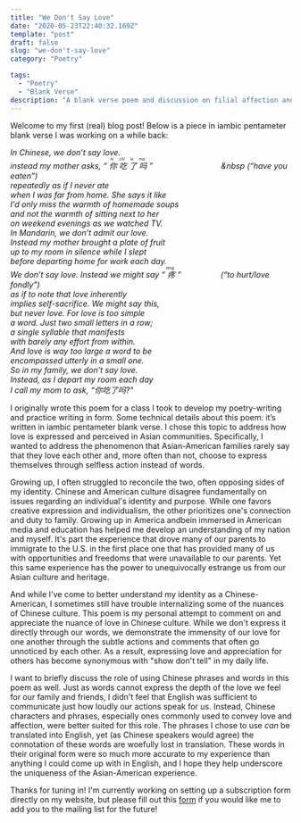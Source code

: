 ```yaml
---
title: "We Don't Say Love"
date: "2020-05-23T22:40:32.169Z"
template: "post"
draft: false
slug: "we-don't-say-love"
category: "Poetry"

tags:
  - "Poetry"
  - "Blank Verse"
description: "A blank verse poem and discussion on filial affection and piety in Chinese culture."
---
```


Welcome to my first (real) blog post! Below is a piece in iambic pentameter blank verse I was working on a while back:

*In Chinese, we don’t say love.  
instead my mother asks, “<ruby>
你 <rp>(</rp><rt>nǐ</rt><rp>)</rp>
吃 <rp>(</rp><rt>chī</rt><rp>)</rp>
了 <rp>(</rp><rt>le</rt><rp>)</rp>
吗 <rp>(</rp><rt>ma</rt><rp>)</rp>
</ruby>” &nbsp; &nbsp; &nbsp; &nbsp; &nbsp; &nbsp; &nbsp; &nbsp; &nbsp; &nbsp; &nbsp; &nbsp; &nbsp; &nbsp; &nbsp; &nbsp (“have you eaten”)  
repeatedly as if I never ate  
when I was far from home. She says it like  
I'd only miss the warmth of homemade soups  
and not the warmth of sitting next to her  
on weekend evenings as we watched TV.  
In Mandarin, we don’t admit our love.  
Instead my mother brought a plate of fruit  
up to my room in silence while I slept  
before departing home for work each day.  
We don’t say love. Instead we might say “<ruby>
疼 <rp>(</rp><rt>téng</rt><rp>)</rp>
</ruby>” &nbsp; &nbsp; &nbsp;&nbsp; &nbsp; &nbsp; &nbsp; &nbsp; &nbsp; (“to hurt/love fondly”)  
as if to note that love inherently  
implies self-sacrifice. We might say this,  
but never love. For love is too simple  
a word. Just two small letters in a row;  
a single syllable that manifests  
with barely any effort from within.  
And love is way too large a word to be  
encompassed utterly in a small one.  
So in my family, we don’t say love.  
Instead, as I depart my room each day  
I call my mom to ask, “你吃了吗?"*


I originally wrote this poem for a class I took to develop my poetry-writing and practice writing in form. Some technical details about this poem: it’s written in iambic pentameter blank verse. I chose this topic to address how love is expressed and perceived in Asian communities. Specifically, I wanted to address the phenomenon that Asian-American families rarely say that they love each other and, more often than not, choose to express themselves through selfless action instead of words.

Growing up, I often struggled to reconcile the two, often opposing sides of my identity. Chinese and American culture disagree fundamentally on issues regarding an individual's identity and purpose. While one favors creative expression and individualism, the other prioritizes one's connection and duty to family. Growing up in America andbein immersed in American media and education has helped me develop an understanding of my nation and myself. It's part the experience that drove many of our parents to immigrate to the U.S. in the first place one that has provided many of us with opportunities and freedoms that were unavailable to our parents. Yet this same experience has the power to unequivocally estrange us from our Asian culture and heritage. 

And while I've come to better understand my identity as a Chinese-American, I sometimes still have trouble internalizing some of the nuances of Chinese culture. This poem is my personal attempt to comment on and appreciate the nuance of love in Chinese culture. While we don't express it directly through our words, we demonstrate the immensity of our love for one another through the subtle actions and comments that often go unnoticed by each other. As a result, expressing love and appreciation for others has become synonymous with "show don't tell" in my daily life. 

I want to briefly discuss the role of using Chinese phrases and words in this poem as well. Just as words cannot express the depth of the love we feel for our family and friends, I didn't feel that English was sufficient to communicate just how loudly our actions speak for us. Instead, Chinese characters and phrases, especially ones commonly used to convey love and affection, were better suited for this role. The phrases I chose to use *can* be translated into English, yet (as Chinese speakers would agree) the connotation of these words are woefully lost in translation. These words in their original form were so much more accurate to my experience than anything I could come up with in English, and I hope they help underscore the uniqueness of the Asian-American experience.

Thanks for tuning in! I'm currently working on setting up a subscription form directly on my website, but please fill out this [form](https://forms.gle/xvFZcg22b1UGURso9) if you would like me to add you to the mailing list for the future!